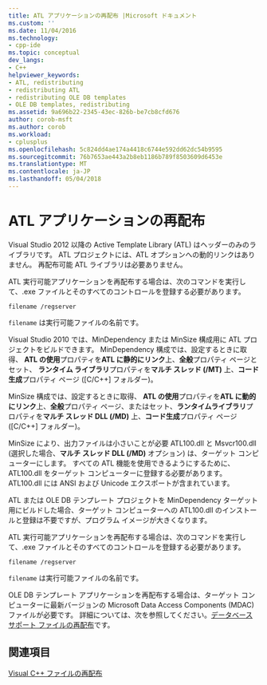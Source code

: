 ```yaml
---
title: ATL アプリケーションの再配布 |Microsoft ドキュメント
ms.custom: ''
ms.date: 11/04/2016
ms.technology:
- cpp-ide
ms.topic: conceptual
dev_langs:
- C++
helpviewer_keywords:
- ATL, redistributing
- redistributing ATL
- redistributing OLE DB templates
- OLE DB templates, redistributing
ms.assetid: 9a696b22-2345-43ec-826b-be7cb8cfd676
author: corob-msft
ms.author: corob
ms.workload:
- cplusplus
ms.openlocfilehash: 5c824dd4ae174a4418c6744e592dd62dc54b9595
ms.sourcegitcommit: 76b7653ae443a2b8eb1186b789f8503609d6453e
ms.translationtype: MT
ms.contentlocale: ja-JP
ms.lasthandoff: 05/04/2018
---
```

# <a name="redistributing-an-atl-application"></a>ATL アプリケーションの再配布
Visual Studio 2012 以降の Active Template Library (ATL) はヘッダーのみのライブラリです。 ATL プロジェクトには、ATL オプションへの動的リンクはありません。 再配布可能 ATL ライブラリは必要ありません。  
  
 ATL 実行可能アプリケーションを再配布する場合は、次のコマンドを実行して、.exe ファイルとそのすべてのコントロールを登録する必要があります。  
  
```  
filename /regserver  
```  
  
 `filename` は実行可能ファイルの名前です。  
  
 Visual Studio 2010 では、MinDependency または MinSize 構成用に ATL プロジェクトをビルドできます。 MinDependency 構成では、設定するときに取得、 **ATL の使用**プロパティを**ATL に静的にリンク**上、**全般**プロパティ ページとセット、 **ランタイム ライブラリ**プロパティを**マルチ スレッド (/MT)** 上、**コード生成**プロパティ ページ ([C/C++] フォルダー)。  
  
 MinSize 構成では、設定するときに取得、 **ATL の使用**プロパティを**ATL に動的にリンク**上、**全般**プロパティ ページ、またはセット、**ランタイムライブラリ**プロパティを**マルチ スレッド DLL (/MD)** 上、**コード生成**プロパティ ページ ([C/C++] フォルダー)。  
  
 MinSize により、出力ファイルは小さいことが必要 ATL100.dll と Msvcr100.dll (選択した場合、**マルチ スレッド DLL (/MD)** オプション) は、ターゲット コンピューターにします。 すべての ATL 機能を使用できるようにするために、ATL100.dll をターゲット コンピューターに登録する必要があります。 ATL100.dll には ANSI および Unicode エクスポートが含まれています。  
  
 ATL または OLE DB テンプレート プロジェクトを MinDependency ターゲット用にビルドした場合、ターゲット コンピューターへの ATL100.dll のインストールと登録は不要ですが、プログラム イメージが大きくなります。  
  
 ATL 実行可能アプリケーションを再配布する場合は、次のコマンドを実行して、.exe ファイルとそのすべてのコントロールを登録する必要があります。  
  
```  
filename /regserver  
```  
  
 `filename` は実行可能ファイルの名前です。  
  
 OLE DB テンプレート アプリケーションを再配布する場合は、ターゲット コンピューターに最新バージョンの Microsoft Data Access Components (MDAC) ファイルが必要です。 詳細については、次を参照してください。[データベース サポート ファイルの再配布](../ide/redistributing-database-support-files.md)です。  
  
## <a name="see-also"></a>関連項目  
 [Visual C++ ファイルの再配布](../ide/redistributing-visual-cpp-files.md)